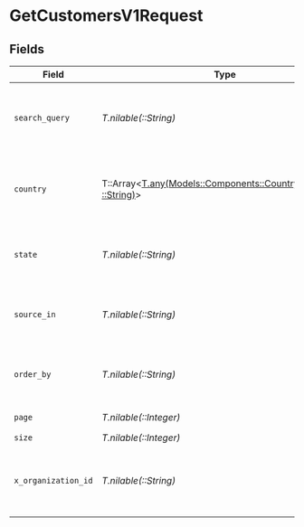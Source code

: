 # GetCustomersV1Request


## Fields

| Field                                                                                                              | Type                                                                                                               | Required                                                                                                           | Description                                                                                                        | Example                                                                                                            |
| ------------------------------------------------------------------------------------------------------------------ | ------------------------------------------------------------------------------------------------------------------ | ------------------------------------------------------------------------------------------------------------------ | ------------------------------------------------------------------------------------------------------------------ | ------------------------------------------------------------------------------------------------------------------ |
| `search_query`                                                                                                     | *T.nilable(::String)*                                                                                              | :heavy_minus_sign:                                                                                                 | Search term to filter customers by name or other details                                                           | John                                                                                                               |
| `country`                                                                                                          | T::Array<[T.any(Models::Components::CountryCodeEnum, ::String)](../../models/operations/getcustomersv1country.md)> | :heavy_minus_sign:                                                                                                 | Country code in ISO 3166-1 alpha-2 format (e.g., 'US')                                                             | US                                                                                                                 |
| `state`                                                                                                            | *T.nilable(::String)*                                                                                              | :heavy_minus_sign:                                                                                                 | State or province code to filter customers                                                                         | CA                                                                                                                 |
| `source_in`                                                                                                        | *T.nilable(::String)*                                                                                              | :heavy_minus_sign:                                                                                                 | Filter customers by source (comma-separated)                                                                       | SHOPIFY,API                                                                                                        |
| `order_by`                                                                                                         | *T.nilable(::String)*                                                                                              | :heavy_minus_sign:                                                                                                 | Comma-separated list of fields to sort results by.                                                                 | created_at,street_1,street_2,city,state,postal_code,country,status                                                 |
| `page`                                                                                                             | *T.nilable(::Integer)*                                                                                             | :heavy_minus_sign:                                                                                                 | Page number                                                                                                        |                                                                                                                    |
| `size`                                                                                                             | *T.nilable(::Integer)*                                                                                             | :heavy_minus_sign:                                                                                                 | Page size                                                                                                          |                                                                                                                    |
| `x_organization_id`                                                                                                | *T.nilable(::String)*                                                                                              | :heavy_check_mark:                                                                                                 | The unique identifier for the organization making the request                                                      | org_12345                                                                                                          |